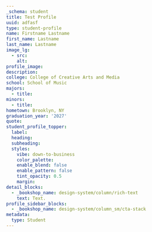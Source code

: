 ```yaml
---
_schema: student
title: Test Profile
uuid: adfasf
type: student-profile
name: Firstname Lastname
first_name: Lastname
last_name: Lastname
image_lg:
  - src:
    alt:
profile_image:
description:
college: College of Creative Arts and Media
school: School of Music
majors:
  - title:
minors:
  - title:
hometown: Brooklyn, NY
graduation_year: '2027'
quote:
student_profile_topper:
  label:
  heading:
  subheading:
  styles:
    vibe: down-to-business
    color_palette:
    enable_blend: false
    enable_pattern: false
    tint_opacity: 0.5
    margin:
detail_blocks:
  - _bookshop_name: design-system/column/rich-text
    text: Text.
profile_sidebar_blocks:
  - _bookshop_name: design-system/column_sm/cta-stack
metadata:
  type: Student
---
```

